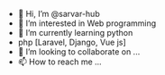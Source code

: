 - 👋 Hi, I’m @sarvar-hub
- 👀 I’m interested in Web programming
- 🌱 I’m currently learning python 
- php [Laravel, Django, Vue js]
- 💞️ I’m looking to collaborate on ...
- 📫 How to reach me ...

<!---
sarvar-hub/sarvar-hub is a ✨ special ✨ repository because its `README.md` (this file) appears on your GitHub profile.
You can click the Preview link to take a look at your changes.
--->
